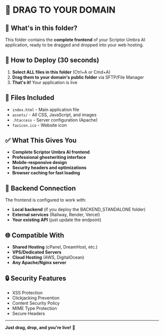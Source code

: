 # 🎯 DRAG TO YOUR DOMAIN

## 📁 What's in this folder?

This folder contains the **complete frontend** of your Scriptor Umbra AI application, ready to be dragged and dropped into your web hosting.

## 🚀 How to Deploy (30 seconds)

1. **Select ALL files in this folder** (Ctrl+A or Cmd+A)
2. **Drag them to your domain's public folder** via SFTP/File Manager
3. **That's it!** Your application is live

## 📂 Files Included

- `index.html` - Main application file
- `assets/` - All CSS, JavaScript, and images
- `.htaccess` - Server configuration (Apache)
- `favicon.ico` - Website icon

## ✅ What This Gives You

- **Complete Scriptor Umbra AI frontend**
- **Professional ghostwriting interface**
- **Mobile-responsive design**
- **Security headers and optimizations**
- **Browser caching for fast loading**

## 🔧 Backend Connection

The frontend is configured to work with:
- **Local backend** (if you deploy the BACKEND_STANDALONE folder)
- **External services** (Railway, Render, Vercel)
- **Your existing API** (just update the endpoint)

## 🌐 Compatible With

- **Shared Hosting** (cPanel, DreamHost, etc.)
- **VPS/Dedicated Servers**
- **Cloud Hosting** (AWS, DigitalOcean)
- **Any Apache/Nginx server**

## 🔒 Security Features

- XSS Protection
- Clickjacking Prevention
- Content Security Policy
- MIME Type Protection
- Secure Headers

---

**Just drag, drop, and you're live!** 🎉

